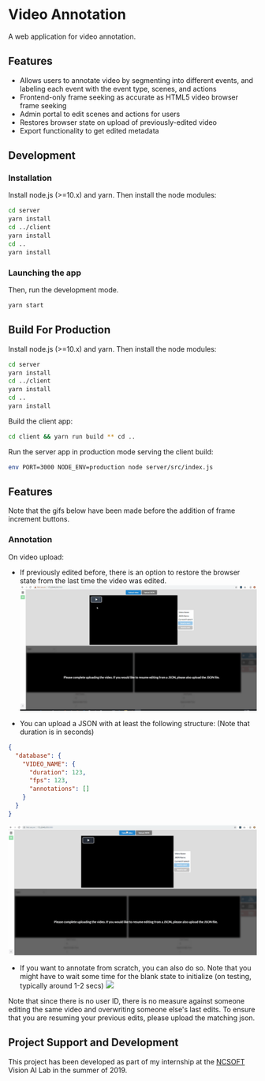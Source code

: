 # Video Annotation

A web application for video annotation.

## Features

- Allows users to annotate video by segmenting into different events, and labeling each event with the event type, scenes, and actions
- Frontend-only frame seeking as accurate as HTML5 video browser frame seeking
- Admin portal to edit scenes and actions for users
- Restores browser state on upload of previously-edited video
- Export functionality to get edited metadata

## Development

### Installation

Install node.js (>=10.x) and yarn. Then install the node modules:

```bash
cd server
yarn install
cd ../client
yarn install
cd ..
yarn install
```

### Launching the app

Then, run the development mode.

```bash
yarn start
```

## Build For Production

Install node.js (>=10.x) and yarn. Then install the node modules:

```bash
cd server
yarn install
cd ../client
yarn install
cd ..
yarn install
```

Build the client app:

```bash
cd client && yarn run build ** cd ..
```

Run the server app in production mode serving the client build:

```bash
env PORT=3000 NODE_ENV=production node server/src/index.js
```

## Features

Note that the gifs below have been made before the addition of frame increment buttons.

### Annotation

On video upload:

- If previously edited before, there is an option to restore the browser state from the last time the video was edited.
  ![](/gifs/VArestore.gif)

- You can upload a JSON with at least the following structure: (Note that duration is in seconds)

```json
{
  "database": {
    "VIDEO_NAME": {
      "duration": 123,
      "fps": 123,
      "annotations": []
    }
  }
}
```

![](/gifs/VAupload.gif)

- If you want to annotate from scratch, you can also do so. Note that you might have to wait some time for the blank state to initialize (on testing, typically around 1-2 secs)
  ![](/gifs/VAnew.gif)

Note that since there is no user ID, there is no measure against someone editing the same video and overwriting someone else's last edits. To ensure that you are resuming your previous edits, please upload the matching json.

## Project Support and Development

This project has been developed as part of my internship at the [NCSOFT](http://global.ncsoft.com/global/) Vision AI Lab in the summer of 2019.
